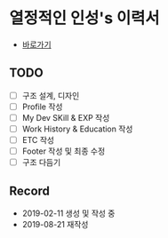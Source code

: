 # 열정적인 인성's 이력서
- [바로가기](https://inseong-so.github.io/new-resume/)

## TODO
- [ ] 구조 설계, 디자인
- [ ] Profile 작성
- [ ] My Dev SKill & EXP 작성
- [ ] Work History & Education 작성
- [ ] ETC 작성
- [ ] Footer 작성 및 최종 수정
- [ ] 구조 다듬기

## Record
- 2019-02-11 생성 및 작성 중
- 2019-08-21 재작성